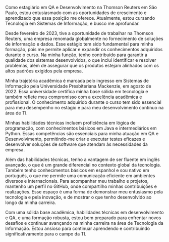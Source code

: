 Como estagiário em QA e Desenvolvimento na Thomson Reuters em São Paulo,
estou entusiasmado com as oportunidades de crescimento e aprendizado que essa
posição me oferece. Atualmente, estou cursando Tecnologia em Sistemas de
Informação, e busco me aprofundar.

Desde fevereiro de 2023, tive a oportunidade de trabalhar na Thomson Reuters,
uma empresa renomada globalmente no fornecimento de soluções de informação e
dados. Esse estágio tem sido fundamental para minha formação, pois me permite aplicar
e expandir os conhecimentos adquiridos durante o curso. Na minha função, tenho
contribuído para garantir a qualidade dos sistemas desenvolvidos, o que inclui
identificar e resolver problemas, além de assegurar que os produtos estejam alinhados
com os altos padrões exigidos pela empresa.

Minha trajetória acadêmica é marcada pelo ingresso em Sistemas de Informação
pela Universidade Presbiteriana Mackenzie, em agosto de 2022. Essa universidade
certifica minha base sólida em tecnologia e também reflete meu compromisso com a
excelência acadêmica e profissional. O conhecimento adquirido durante o curso tem
sido essencial para meu desempenho no estágio e para meu desenvolvimento contínuo
na área de TI.

Minhas habilidades técnicas incluem proficiência em lógica de programação,
com conhecimentos básicos em Java e intermediários em Python. Essas competências
são essenciais para minha atuação em QA e Desenvolvimento, permitindo-me criar e
executar testes eficazes e desenvolver soluções de software que atendam às
necessidades da empresa.

Além das habilidades técnicas, tenho a vantagem de ser fluente em inglês
avançado, o que é um grande diferencial no contexto global da tecnologia. Também
tenho conhecimentos básicos em espanhol e sou nativo em português, o que me permite
uma comunicação eficiente em ambientes diversos e internacionais.
Para acompanhar meu trabalho e projetos, mantenho um perfil no GitHub, onde
compartilho minhas contribuições e realizações. Esse espaço é uma forma de
demonstrar meu entusiasmo pela tecnologia e pela inovação, e de mostrar o que tenho
desenvolvido ao longo da minha carreira.

Com uma sólida base acadêmica, habilidades técnicas em desenvolvimento e
QA, e uma formação robusta, estou bem preparado para enfrentar novos desafios e
continuar avançando na minha carreira na área de Tecnologia da Informação. Estou
ansioso para continuar aprendendo e contribuindo significativamente para o campo da
TI.
